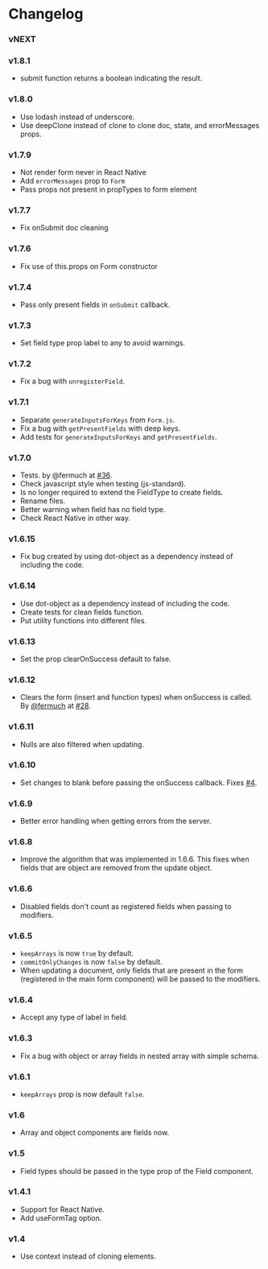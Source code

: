 # Changelog

### vNEXT

### v1.8.1

- submit function returns a boolean indicating the result.

### v1.8.0

- Use lodash instead of underscore.
- Use deepClone instead of clone to clone doc, state, and errorMessages props.

### v1.7.9

- Not render form never in React Native
- Add ```errorMessages``` prop to ```Form```
- Pass props not present in propTypes to form element

### v1.7.7

- Fix onSubmit doc cleaning

### v1.7.6

- Fix use of this.props on Form constructor

### v1.7.4

- Pass only present fields in ```onSubmit``` callback.

### v1.7.3

- Set field type prop label to any to avoid warnings.

### v1.7.2

- Fix a bug with ```unregisterField```.

### v1.7.1

- Separate ```generateInputsForKeys``` from ```Form.js```.
- Fix a bug with ```getPresentFields``` with deep keys.
- Add tests for ```generateInputsForKeys``` and ```getPresentFields```.

### v1.7.0

- Tests. by @fermuch at [#36](https://github.com/nicolaslopezj/simple-react-form/pull/36).
- Check javascript style when testing (js-standard).
- Is no longer required to extend the FieldType to create fields.
- Rename files.
- Better warning when field has no field type.
- Check React Native in other way.

### v1.6.15

- Fix bug created by using dot-object as a dependency instead of including the code.

### v1.6.14

- Use dot-object as a dependency instead of including the code.
- Create tests for clean fields function.
- Put utility functions into different files.

### v1.6.13

- Set the prop clearOnSuccess default to false.

### v1.6.12

- Clears the form (insert and function types) when onSuccess is called. By [@fermuch](https://github.com/fermuch) at [#28](https://github.com/nicolaslopezj/simple-react-form/pull/28).

### v1.6.11

- Nulls are also filtered when updating.

### v1.6.10

- Set changes to blank before passing the onSuccess callback. Fixes [#4](https://github.com/nicolaslopezj/simple-react-form/issues/4).

### v1.6.9

- Better error handling when getting errors from the server.

### v1.6.8

- Improve the algorithm that was implemented in 1.6.6. This fixes when fields that
are object are removed from the update object.

### v1.6.6

- Disabled fields don't count as registered fields when passing to modifiers.

### v1.6.5

- ```keepArrays``` is now ```true``` by default.
- ```commitOnlyChanges``` is now ```false``` by default.
- When updating a document, only fields that are present in the form (registered
  in the main form component) will be passed to the modifiers.

### v1.6.4

- Accept any type of label in field.

### v1.6.3

- Fix a bug with object or array fields in nested array with simple schema.

### v1.6.1

- ```keepArrays``` prop is now default ```false```.

### v1.6

- Array and object components are fields now.


### v1.5

- Field types should be passed in the type prop of the Field component.

### v1.4.1

- Support for React Native.
- Add useFormTag option.

### v1.4

- Use context instead of cloning elements.
